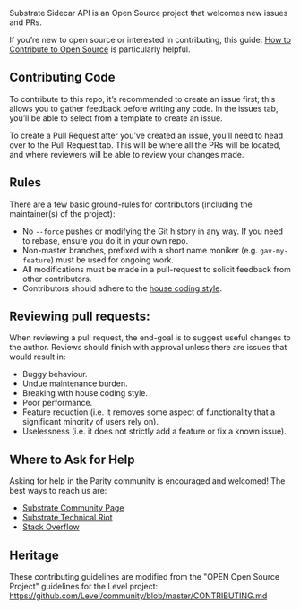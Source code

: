 Substrate Sidecar API is an Open Source project that welcomes new issues and PRs.

If you’re new to open source or interested in contributing, this guide: [How to Contribute to Open Source](https://opensource.guide/how-to-contribute/) is particularly helpful.

## Contributing Code
To contribute to this repo, it’s recommended to create an issue first; this allows you to gather feedback before writing any code. In the issues tab, you’ll be able to select from a template to create an issue. 

To create a Pull Request after you’ve created an issue, you’ll need to head over to the Pull Request tab. This will be where all the PRs will be located, and where reviewers will be able to review your changes made. 

## Rules
There are a few basic ground-rules for contributors (including the maintainer(s) of the project):
- No `--force` pushes or modifying the Git history in any way. If you need to rebase, ensure you do it in your own repo.
- Non-master branches, prefixed with a short name moniker (e.g. `gav-my-feature`) must be used for ongoing work.
- All modifications must be made in a pull-request to solicit feedback from other contributors.
- Contributors should adhere to the [house coding style](https://github.com/paritytech/substrate/blob/master/docs/STYLE_GUIDE.md).

## Reviewing pull requests:
When reviewing a pull request, the end-goal is to suggest useful changes to the author. Reviews should finish with approval unless there are issues that would result in:
- Buggy behaviour.
- Undue maintenance burden.
- Breaking with house coding style.
- Poor performance.
- Feature reduction (i.e. it removes some aspect of functionality that a significant minority of users rely on).
- Uselessness (i.e. it does not strictly add a feature or fix a known issue).

## Where to Ask for Help
Asking for help in the Parity community is encouraged and welcomed! The best ways to reach us are:
- [Substrate Community Page](https://substrate.dev/community)
- [Substrate Technical Riot](https://riot.im/app/#/room/!HzySYSaIhtyWrwiwEV:matrix.org)
- [Stack Overflow](https://stackoverflow.com/questions/tagged/substrate)

## Heritage
These contributing guidelines are modified from the "OPEN Open Source Project" guidelines for the Level project: https://github.com/Level/community/blob/master/CONTRIBUTING.md